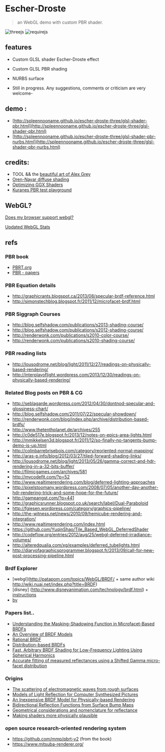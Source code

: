 
# Escher-Droste

> an WebGL demo with custom PBR shader.

![threejs](https://img.shields.io/badge/threejs-r73-green.svg) 
![requirejs](https://img.shields.io/badge/requirejs-ok-green.svg) 

## features

* Custom GLSL shader Escher-Droste effect
* Custom GLSL PBR shading
* NURBS surface

* Still in progress. Any suggestions, comments or criticism are very welcome-

## demo :
* [http://spleennooname.github.io/escher-droste-three/glsl-shader-pbr.html](http://spleennooname.github.io/escher-droste-three/glsl-shader-pbr.html)
* [http://spleennooname.github.io/escher-droste-three/glsl-shader-pbr-nurbs.html](http://spleennooname.github.io/escher-droste-three/glsl-shader-pbr-nurbs.html)

## credits:

* TOOL && the [beautiful art of Alex Grey](http://alexgrey.com/)
* [Oren-Nayar diffuse shading](https://github.com/stackgl/glsl-diffuse-oren-nayar)
* [Optimizing GGX Shaders](http://www.filmicworlds.com/2014/04/21/optimizing-ggx-shaders-with-dotlh/)
* [Kuranes PBR test playground](http://kuranes.github.io/physically_base_render_test/)

## WebGL?

[Does my browser support webgl?](http://www.doesmybrowsersupportwebgl.com/)

[Updated WebGL Stats](http://www.webglstats.com/)

## refs

### PBR book

* [PBRT.org](http://www.pbrt.org/)
* [PBR - papers](http://www.pbrt.org/papers.php)

### PBR Equation details

* http://graphicrants.blogspot.ca/2013/08/specular-brdf-reference.html
* http://simonstechblog.blogspot.fr/2011/12/microfacet-brdf.html

### PBR Siggraph Courses

* http://blog.selfshadow.com/publications/s2013-shading-course/ 
* http://blog.selfshadow.com/publications/s2012-shading-course/
* http://renderwonk.com/publications/s2010-color-course/
* http://renderwonk.com/publications/s2010-shading-course/

### PBR reading lists

* http://lousodrome.net/blog/light/2011/12/27/readings-on-physically-based-rendering/
* http://interplayoflight.wordpress.com/2013/12/30/readings-on-physically-based-rendering/

### Related Blog posts on PBR & CG

* http://seblagarde.wordpress.com/2012/04/30/dontnod-specular-and-glossiness-chart/
* http://blog.selfshadow.com/2011/07/22/specular-showdown/
* http://renderwonk.com/blog/index.php/archive/distribution-based-brdfs/
* http://www.thetenthplanet.de/archives/255
* http://c0de517e.blogspot.fr/2013/12/notes-on-epics-area-lights.html
* http://mmikkelsen3d.blogspot.fr/2011/12/so-finally-no-tangents-bump-demo-is-up.html
* http://colinbarrebrisebois.com/category/reoriented-normal-mapping/
* http://aras-p.info/blog/2012/03/27/tiled-forward-shading-links/
* http://lousodrome.net/blog/light/2013/05/26/gamma-correct-and-hdr-rendering-in-a-32-bits-buffer/
* http://filmicgames.com/archives/581
* http://mycodefit.com/?p=52
* http://www.realtimerendering.com/blog/deferred-lighting-approaches
* http://pixelstoomany.wordpress.com/2008/07/05/another-day-another-hdr-rendering-trick-and-some-hope-for-the-future/
* http://gameangst.com/?p=441
* http://graphicsrunner.blogspot.co.uk/search/label/Dual-Paraboloid
* http://fgiesen.wordpress.com/category/graphics-pipeline/
* http://the-witness.net/news/2010/09/hemicube-rendering-and-integration/
* http://www.realtimerendering.com/index.html
* https://github.com/YuqinShao/Tile_Based_WebGL_DeferredShader
* http://codeflow.org/entries/2012/aug/25/webgl-deferred-irradiance-volumes/
* http://alteredqualia.com/xg/examples/deferred_tubelights.html
* http://diaryofagraphicsprogrammer.blogspot.fr/2013/09/call-for-new-post-processing-pipeline.html
 
### Brdf Explorer

* [webgl](http://patapom.com/topics/WebGL/BRDF/ + same author wiki http://wiki.nuaj.net/index.php?title=BRDF)
* [disney] (http://www.disneyanimation.com/technology/brdf.html) + [instructions](http://www.forceflow.be/2012/08/20/compiling-the-wdas-brdf-explorer/)
* [bv](http://www.graphics.stanford.edu/~smr/brdf/bv/)

### Papers list..

* [Understanding the Masking-Shadowing Function in Microfacet-Based BRDFs](http://hal.inria.fr/docs/00/96/78/44/PDF/RR-8468.pdf)
* [An Overview of BRDF Models](http://digibug.ugr.es/bitstream/10481/19751/1/rmontes_LSI-2012-001TR.pdf)
* [Rational BRDF](http://hal.inria.fr/docs/00/67/88/85/PDF/main_tvcg.pdf)
* [Distribution-based BRDFs](http://www.cs.utah.edu/~premoze/dbrdf/)
* [Fast, Arbitrary BRDF Shading for Low-Frequency Lighting Using Spherical Harmonics](http://www.mpi-inf.mpg.de/~jnkautz/projects/shbrdf/shbrdfRW02.pdf)
* [Accurate fitting of measured reflectances using a Shifted Gamma micro-facet distribution](http://hal.inria.fr/hal-00702304)

### Origins

* [The scattering of electromagnetic waves from rough surfaces](http://books.google.fr/books/about/The_scattering_of_electromagnetic_waves.html?id=QBEIAQAAIAAJ&redir_esc=y)
* [Models of Light Reflection for Computer Synthesized Pictures](http://research.microsoft.com/pubs/73852/p192-blinn.pdf)
* [An Inexpensive BRDF Model for Physically-based Rendering](http://www.cs.virginia.edu/~jdl/bib/appearance/analytic%20models/schlick94b.pdf)
* [Bidirectional Reflection Functions from Surface Bump Maps](http://www.anyhere.com/gward/pickup/p273-cabral.pdf)
* [Geometrical considerations and nomenclature for reflectance](http://www.graphics.stanford.edu/courses/cs448-05-winter/papers/nicodemus-brdf-nist.pdf)
* [Making shaders more physically plausible](http://www.tricity.wsu.edu/~bobl/personal/mypubs/1993_plausible.pdf)

### open source research-oriented rendering system 

* https://github.com/mmp/pbrt-v2 (from the book)
* https://www.mitsuba-renderer.org/
